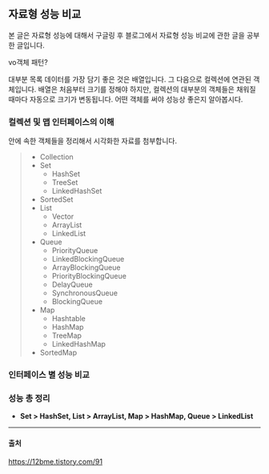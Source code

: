 ## 자료형 성능 비교

본 글은 자료형 성능에 대해서 구글링 후 블로그에서 자료형 성능 비교에 관한 글을 공부한 글입니다. 

vo객체 패턴?

대부분 목록 데이터를 가장 담기 좋은 것은 배열입니다. 그 다음으로 컬렉션에 연관된 객체입니다. 배열은 처음부터 크기를 정해야 하지만, 컬렉션의 대부분의 객체들은 채워질 때마다 자동으로 크기가 변동됩니다. 어떤 객체를 써야 성능상 좋은지 알아봅시다. 



### 컬렉션 및 맵 인터페이스의 이해
안에 속한 객체들을 정리해서 시각화한 자료를 첨부합니다. 

> - Collection
> - Set
>   - HashSet
>   - TreeSet
>   - LinkedHashSet
> - SortedSet
> - List
>   - Vector
>   - ArrayList
>   - LinkedList
> - Queue
>   - PriorityQueue
>   - LinkedBlockingQueue
>   - ArrayBlockingQueue
>   - PriorityBlockingQueue
>   - DelayQueue
>   - SynchronousQueue
>   - BlockingQueue
> - Map
>   - Hashtable
>   - HashMap
>   - TreeMap
>   - LinkedHashMap
> - SortedMap



### 인터페이스 별 성능 비교





### 성능 총 정리

- **Set > HashSet, List > ArrayList, Map > HashMap, Queue > LinkedList**



---

#### 출처

https://12bme.tistory.com/91